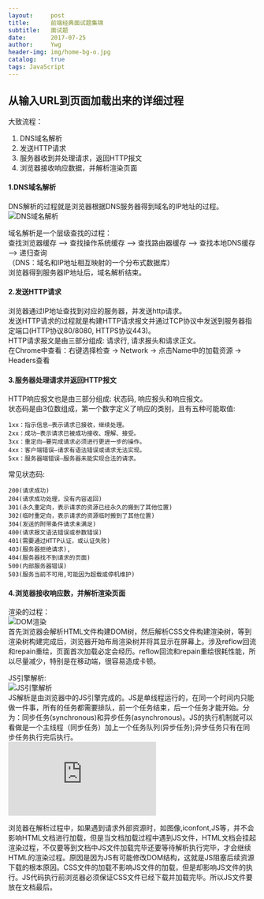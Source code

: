```yaml
---
layout:     post
title:      前端经典面试题集锦
subtitle:   面试题
date:       2017-07-25
author:     Ywg
header-img: img/home-bg-o.jpg
catalog:    true
tags: JavaScript 
---
```


## 从输入URL到页面加载出来的详细过程
大致流程：
1. DNS域名解析
2. 发送HTTP请求
3. 服务器收到并处理请求，返回HTTP报文
4. 浏览器接收响应数据，并解析渲染页面

#### 1.DNS域名解析
DNS解析的过程就是浏览器根据DNS服务器得到域名的IP地址的过程。<br>
![DNS域名解析](https://sfault-image.b0.upaiyun.com/364/224/3642243792-5911b7a9a4a24_articlex)

域名解析是一个层级查找的过程：<br>
查找浏览器缓存 ——> 查找操作系统缓存 ——> 查找路由器缓存 ——> 查找本地DNS缓存 ——> 递归查询<br>
（DNS：域名和IP地址相互映射的一个分布式数据库）<br>
浏览器得到服务器IP地址后，域名解析结束。

#### 2.发送HTTP请求
浏览器通过IP地址查找到对应的服务器，并发送http请求。<br>
发送HTTP请求的过程就是构建HTTP请求报文并通过TCP协议中发送到服务器指定端口(HTTP协议80/8080, HTTPS协议443)。<br>
HTTP请求报文是由三部分组成: 请求行, 请求报头和请求正文。<br>
在Chrome中查看：右键选择检查 -> Network -> 点击Name中的加载资源 -> Headers查看

#### 3.服务器处理请求并返回HTTP报文
HTTP响应报文也是由三部分组成: 状态码, 响应报头和响应报文。<br>
状态码是由3位数组成，第一个数字定义了响应的类别，且有五种可能取值: <br>
```
1xx：指示信息–表示请求已接收，继续处理。
2xx：成功–表示请求已被成功接收、理解、接受。
3xx：重定向–要完成请求必须进行更进一步的操作。
4xx：客户端错误–请求有语法错误或请求无法实现。
5xx：服务器端错误–服务器未能实现合法的请求。
```
常见状态码:
```
200(请求成功)
204(请求成功处理，没有内容返回)
301(永久重定向，表示请求的资源已经永久的搬到了其他位置)
302(临时重定向，表示请求的资源临时搬到了其他位置)
304(发送的附带条件请求未满足)
400(请求报文语法错误或参数错误)
401(需要通过HTTP认证，或认证失败) 
403(服务器拒绝请求),
404(服务器找不到请求的页面)
500(内部服务器错误)
503(服务当前不可用,可能因为超载或停机维护)
```

#### 4.浏览器接收响应数，并解析渲染页面
渲染的过程：<br>
![DOM渲染](https://sfault-image.b0.upaiyun.com/775/625/775625205-57d4063b7b60d_articlex)<br>
首先浏览器会解析HTML文件构建DOM树，然后解析CSS文件构建渲染树，等到渲染树构建完成后，浏览器开始布局渲染树并将其显示在屏幕上。涉及reflow回流和repain重绘，页面首次加载必定会经历。reflow回流和repain重绘很耗性能，所以尽量减少，特别是在移动端，很容易造成卡顿。<br>

JS引擎解析:<br>
![JS引擎解析](https://sfault-image.b0.upaiyun.com/342/674/3426749863-57d54b4293001_articlex)<br>
JS解析是由浏览器中的JS引擎完成的。JS是单线程运行的，在同一个时间内只能做一件事，所有的任务都需要排队，前一个任务结束，后一个任务才能开始。分为：同步任务(synchronous)和异步任务(asynchronous)。JS的执行机制就可以看做是一个主线程（同步任务）加上一个任务队列(异步任务);异步任务只有在同步任务执行完后执行。<br>
![JS运行机制](http://www.ruanyifeng.com/blog/2014/10/event-loop.html)<br>

浏览器在解析过程中，如果遇到请求外部资源时，如图像,iconfont,JS等，并不会影响HTML文档进行加载，但是当文档加载过程中遇到JS文件，HTML文档会挂起渲染过程，不仅要等到文档中JS文件加载完毕还要等待解析执行完毕，才会继续HTML的渲染过程。原因是因为JS有可能修改DOM结构，这就是JS阻塞后续资源下载的根本原因。CSS文件的加载不影响JS文件的加载，但是却影响JS文件的执行。JS代码执行前浏览器必须保证CSS文件已经下载并加载完毕。所以JS文件要放在文档最后。

